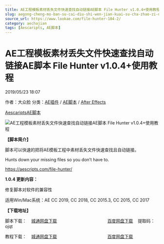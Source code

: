```yaml
---
title: AE工程模板素材丢失文件快速查找自动链接AE脚本 File Hunter v1.0.4+使用教程
slug: aegong-cheng-mo-ban-su-cai-diu-shi-wen-jian-kuai-su-cha-zhao-zi-dong-lian-jie-aejiao-ben-file-hunter-v1-0-4-shi-yong-jiao-cheng
source_url: https://www.lookae.com/file-hunter-104-2/
category: aechajian
tags: [Aescaripts, AE脚本]
---
```

# AE工程模板素材丢失文件快速查找自动链接AE脚本 File Hunter v1.0.4+使用教程

2019/05/23 18:07

作者：大众脸
分类：[AE插件](https://www.lookae.com/after-effects/aechajian/) / [AE脚本](https://www.lookae.com/after-effects/aescripts/) / [After Effects](https://www.lookae.com/after-effects/)

[Aescaripts](https://www.lookae.com/tag/aescaripts/)[AE脚本](https://www.lookae.com/tag/ae%e8%84%9a%e6%9c%ac/)

![AE工程模板素材丢失文件快速查找自动链接AE脚本 File Hunter v1.0.4+使用教程](https://www.lookae.com/wp-content/uploads/2018/12/File-Hunter.jpg "AE工程模板素材丢失文件快速查找自动链接AE脚本 File Hunter v1.0.4+使用教程-LookAE.com")

**【脚本简介】**

脚本可以快速的把将AE模板工程中素材丢失文件快速查找且自动链接。

Hunts down your missing files so you don’t have to.

https://aescripts.com/file-hunter/

**1.0.4 更新内容：**

修复脚本对软件的兼容性

适用Win/Mac系统：AE CC 2019, CC 2018, CC 2015.3, CC 2015, CC 2017

**【下载地址】**

脚本下载：    [城通网盘下载](https://lookae.ctfile.com/fs/680462-375517741)                                          [百度网盘下载](https://pan.baidu.com/s/17dhZZNf6CPcZPc5B0a2rAQ)    提取码：ojqt

教程下载：    [城通网盘下载](https://lookae.ctfile.com/fs/680462-326422881)                                          [百度网盘下载](https://pan.baidu.com/s/1WRMAWsgIYEMbXPFh8gtBAA)
